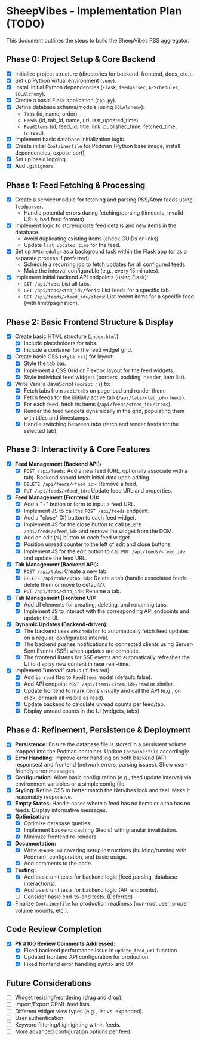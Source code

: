 # SheepVibes - Implementation Plan (TODO)

This document outlines the steps to build the SheepVibes RSS aggregator.

## Phase 0: Project Setup & Core Backend

*   [x] Initialize project structure (directories for backend, frontend, docs, etc.).
*   [x] Set up Python virtual environment (`venv`).
*   [x] Install initial Python dependencies (`Flask`, `feedparser`, `APScheduler`, `SQLAlchemy`).
*   [x] Create a basic Flask application (`app.py`).
*   [x] Define database schema/models (using `SQLAlchemy`):
    *   `Tabs` (id, name, order)
    *   `Feeds` (id, tab_id, name, url, last_updated_time)
    *   `FeedItems` (id, feed_id, title, link, published_time, fetched_time, is_read)
*   [x] Implement basic database initialization logic.
*   [x] Create initial `Containerfile` for Podman (Python base image, install dependencies, expose port).
*   [x] Set up basic logging.
*   [x] Add `.gitignore`.

## Phase 1: Feed Fetching & Processing

*   [x] Create a service/module for fetching and parsing RSS/Atom feeds using `feedparser`.
    *   Handle potential errors during fetching/parsing (timeouts, invalid URLs, bad feed formats).
*   [x] Implement logic to store/update feed details and new items in the database.
    *   Avoid duplicating existing items (check GUIDs or links).
    *   Update `last_updated_time` for the feed.
*   [x] Set up `APScheduler` as a background task within the Flask app (or as a separate process if preferred).
    *   Schedule a recurring job to fetch updates for all configured feeds.
    *   Make the interval configurable (e.g., every 15 minutes).
*   [x] Implement initial backend API endpoints (using Flask):
    *   `GET /api/tabs`: List all tabs.
    *   `GET /api/tabs/<tab_id>/feeds`: List feeds for a specific tab.
    *   `GET /api/feeds/<feed_id>/items`: List recent items for a specific feed (with limit/pagination).

## Phase 2: Basic Frontend Structure & Display

*   [x] Create basic HTML structure (`index.html`).
    *   [x] Include placeholders for tabs.
    *   [x] Include a container for the feed widget grid.
*   [x] Create basic CSS (`style.css`) for layout:
    *   [x] Style the tab bar.
    *   [x] Implement a CSS Grid or Flexbox layout for the feed widgets.
    *   [x] Style individual feed widgets (borders, padding, header, item list).
*   [x] Write Vanilla JavaScript (`script.js`) to:
    *   [x] Fetch tabs from `/api/tabs` on page load and render them.
    *   [x] Fetch feeds for the initially active tab (`/api/tabs/<tab_id>/feeds`).
    *   [x] For each feed, fetch its items (`/api/feeds/<feed_id>/items`).
    *   [x] Render the feed widgets dynamically in the grid, populating them with titles and timestamps.
    *   [x] Handle switching between tabs (fetch and render feeds for the selected tab).

## Phase 3: Interactivity & Core Features

*   [x] **Feed Management (Backend API):**
    *   [x] `POST /api/feeds`: Add a new feed (URL, optionally associate with a tab). Backend should fetch initial data upon adding.
    *   [x] `DELETE /api/feeds/<feed_id>`: Remove a feed.
    *   [x] `PUT /api/feeds/<feed_id>`: Update feed URL and properties.
*   [x] **Feed Management (Frontend UI):**
    *   [x] Add a "+" button or form to input a feed URL.
    *   [x] Implement JS to call the `POST /api/feeds` endpoint.
    *   [x] Add a "close" (X) button to each feed widget.
    *   [x] Implement JS for the close button to call `DELETE /api/feeds/<feed_id>` and remove the widget from the DOM.
    *   [x] Add an edit (✎) button to each feed widget.
    *   [x] Position unread counter to the left of edit and close buttons.
    *   [x] Implement JS for the edit button to call `PUT /api/feeds/<feed_id>` and update the feed URL.
*   [x] **Tab Management (Backend API):**
    *   [x] `POST /api/tabs`: Create a new tab.
    *   [x] `DELETE /api/tabs/<tab_id>`: Delete a tab (handle associated feeds - delete them or move to default?).
    *   [x] `PUT /api/tabs/<tab_id>`: Rename a tab.
*   [x] **Tab Management (Frontend UI):**
    *   [x] Add UI elements for creating, deleting, and renaming tabs.
    *   [x] Implement JS to interact with the corresponding API endpoints and update the UI.
*   [x] **Dynamic Updates (Backend-driven):**
    *   [x] The backend uses `APScheduler` to automatically fetch feed updates on a regular, configurable interval.
    *   [x] The backend pushes notifications to connected clients using Server-Sent Events (SSE) when updates are complete.
    *   [x] The frontend listens for SSE events and automatically refreshes the UI to display new content in near real-time.
*   [x] Implement "unread" status (if desired):
    *   [x] Add `is_read` flag to `FeedItems` model (default: false).
    *   [x] Add API endpoint `POST /api/items/<item_id>/read` or similar.
    *   [x] Update frontend to mark items visually and call the API (e.g., on click, or mark all visible as read).
    *   [x] Update backend to calculate unread counts per feed/tab.
    *   [x] Display unread counts in the UI (widgets, tabs).

## Phase 4: Refinement, Persistence & Deployment

*   [x] **Persistence:** Ensure the database file is stored in a persistent volume mapped into the Podman container. Update `Containerfile` accordingly.
*   [x] **Error Handling:** Improve error handling on both backend (API responses) and frontend (network errors, parsing issues). Show user-friendly error messages.
*   [x] **Configuration:** Allow basic configuration (e.g., feed update interval) via environment variables or a simple config file.
*   [x] **Styling:** Refine CSS to better match the Netvibes look and feel. Make it reasonably responsive.
*   [x] **Empty States:** Handle cases where a feed has no items or a tab has no feeds. Display informative messages.
*   [x] **Optimization:**
    *   [x] Optimize database queries.
    *   [x] Implement backend caching (Redis) with granular invalidation.
    *   [x] Minimize frontend re-renders.
*   [x] **Documentation:**
    *   [x] Write `README.md` covering setup instructions (building/running with Podman), configuration, and basic usage.
    *   [x] Add comments to the code.
*   [x] **Testing:**
    *   [x] Add basic unit tests for backend logic (feed parsing, database interactions).
    *   [x] Add basic unit tests for backend logic (API endpoints).
    *   [ ] Consider basic end-to-end tests. (Deferred)
*   [x] Finalize `Containerfile` for production readiness (non-root user, proper volume mounts, etc.).

## Code Review Completion

*   [x] **PR #100 Review Comments Addressed:**
  * [x] Fixed backend performance issue in `update_feed_url` function
  * [x] Updated frontend API configuration for production
  * [x] Fixed frontend error handling syntax and UX

## Future Considerations

*   [ ] Widget resizing/reordering (drag and drop).
*   [ ] Import/Export OPML feed lists.
*   [ ] Different widget view types (e.g., list vs. expanded).
*   [ ] User authentication.
*   [ ] Keyword filtering/highlighting within feeds.
*   [ ] More advanced configuration options per feed.
